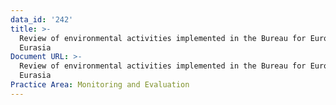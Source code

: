 ```yaml
---
data_id: '242'
title: >-
  Review of environmental activities implemented in the Bureau for Europe &
  Eurasia
Document URL: >-
  Review of environmental activities implemented in the Bureau for Europe &
  Eurasia
Practice Area: Monitoring and Evaluation
---
```

